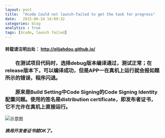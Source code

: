 ```yaml
---
layout: post
title:  "Xcode Could not launch-failed to get the task for progress"
date:   2015-06-24 14:09:32
categories: blog
analytics : true
tags: [Xcode, launch failed]
---
```


#### 转载请注明出处： http://elijahdou.github.io/

### 　　在测试项目代码时，选择debug版本编译通过，测试正常；在release版本下，可以编译成功，但是APP一在真机上运行就会报如题所示的错误，程序闪退。


### 　　原来是Build Setting中Code Signing的Code Signing Identity配置问题。使用的签名是distribution certificate，即发布者证书，它不允许在真机上直接运行。


![示意图](http://ww1.sinaimg.cn/large/0069kYsZjw1etf8cztv0qj30ic05hgm9.jpg)


#### ***换用开发者证书就OK了。***

